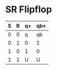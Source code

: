 # SR Flipflop

<table>
	<thead>
		<th>S</th>
		<th>R</th>
		<th>q+</th>
		<th>qb+</th>
	</thead>
	<tbody>
		<tr>
			<td>0</td>
			<td>0</td>
			<td>q</td>
			<td>qb</td>
		</tr>
		<tr>
			<td>0</td>
			<td>1</td>
			<td>0</td>
			<td>1</td>
		</tr>
		<tr>
			<td>1</td>
			<td>0</td>
			<td>1</td>
			<td>0</td>
		</tr>
		<tr>
			<td>1</td>
			<td>1</td>
			<td>U</td>
			<td>U</td>
		</tr>
	</tbody>
</table>

